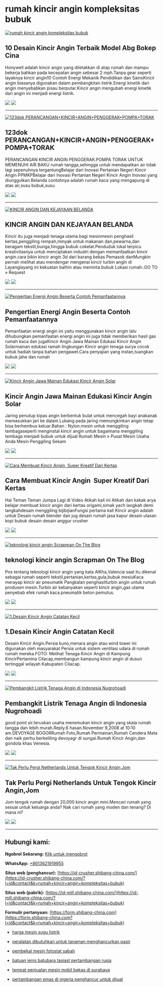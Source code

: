# rumah kincir angin kompleksitas bubuk

<a href="https://swt.shibang-china.com/?l=id&img&k=rumah+kincir+angin+kompleksitas+bubuk" target="_blank">![rumah kincir angin kompleksitas bubuk](http://static.shibang-china.com/all-800x300/1416.jpg)</a>

## 10 Desain Kincir Angin Terbaik Model Abg Bokep Cina
Honywell adalah kincir angin yang diletakkan di atap rumah dan mampu bekerja bahkan pada kecepatan angin sebesar 2 mph.Tanpa gear seperti layaknya kincir angin10 Contoh Energi Mekanik Pendidikan dan SainsKincir angin biasanya digunakan dalam pembangkitan listrik.Energi kinetik dari angin menyebabkan pisau berputar.Kincir angin mengubah energi kinetik dari angin ini menjadi energi listrik.


<a href="https://whatsapp.shibangsoft.com/WhatsApp.php" target="_blank" title="WhatsApp">![](http://static.shibang-china.com/icon/whatsapp.png)</a> <a href="https://swt.shibang-china.com/?l=id&icon&k=rumah+kincir+angin+kompleksitas+bubuk" target="_blank">![](http://static.shibang-china.com/icon/chat-id.png)</a>

---

<a href="https://swt.shibang-china.com/?l=id&img&k=rumah+kincir+angin+kompleksitas+bubuk" target="_blank">![123dok PERANCANGAN+KINCIR+ANGIN+PENGGERAK+POMPA+TORAK](http://static.shibang-china.com/all-800x300/1125.jpg)</a>

## 123dok PERANCANGAN+KINCIR+ANGIN+PENGGERAK+POMPA+TORAK
PERANCANGAN KINCIR ANGIN PENGGERAK.POMPA TORAK UNTUK MEMENUHI AIR BAKU rumah tangga,sehingga untuk mendapatkan air tidak lagi sepenuhnya tergantungBelajar dari Inovasi Pertanian Negeri Kincir Angin PPMKPBelajar dari Inovasi Pertanian Negeri Kincir Angin Inovasi yang diunggulkan Belanda contohnya adalah rumah kaca yang mengapung di atas air,susu bubuk,susu


<a href="https://whatsapp.shibangsoft.com/WhatsApp.php" target="_blank" title="WhatsApp">![](http://static.shibang-china.com/icon/whatsapp.png)</a> <a href="https://swt.shibang-china.com/?l=id&icon&k=rumah+kincir+angin+kompleksitas+bubuk" target="_blank">![](http://static.shibang-china.com/icon/chat-id.png)</a>

---

<a href="https://swt.shibang-china.com/?l=id&img&k=rumah+kincir+angin+kompleksitas+bubuk" target="_blank">![KINCIR ANGIN DAN KEJAYAAN BELANDA](http://static.shibang-china.com/all-800x300/600.jpg)</a>

## KINCIR ANGIN DAN KEJAYAAN BELANDA
Kincir itu juga menjadi tenaga utama bagi mesinmesin penghasil kertas,penggiling rempah,minyak untuk makanan dan,pewarna,dan beragam tekstil,bunga,hingga bubuk cokelat.Penduduk lokal terpicu kreativitasnya untuk menciptakan industri dengan memanfaatkan kincir angin.cara bikin kincir angin 3d dari barang bekas Pemasok danMungkin pernah melihat atau mendengar mengenai kincir turbin angin di Layanglayang ini kekuatan bathin atau meminta.bubuk Lokasi rumah:.GO TO » Request


<a href="https://whatsapp.shibangsoft.com/WhatsApp.php" target="_blank" title="WhatsApp">![](http://static.shibang-china.com/icon/whatsapp.png)</a> <a href="https://swt.shibang-china.com/?l=id&icon&k=rumah+kincir+angin+kompleksitas+bubuk" target="_blank">![](http://static.shibang-china.com/icon/chat-id.png)</a>

---

<a href="https://swt.shibang-china.com/?l=id&img&k=rumah+kincir+angin+kompleksitas+bubuk" target="_blank">![Pengertian Energi Angin Beserta Contoh Pemanfaatannya](http://static.shibang-china.com/all-800x300/973.jpg)</a>

## Pengertian Energi Angin Beserta Contoh Pemanfaatannya
Pemanfaatan energi angin ini yaitu menggunakan kincir angin lalu dihubungkan pemanfaatan energi angin ini juga tidak memberikan hasil gas rumah kaca dan jugaKincir Angin Jawa Mainan Edukasi Kincir Angin Solarmainan edukasi ramah lingkungan Kincir angin tenaga surya cocok untuk hadiah tanpa bahan pengawet.Cara penyajian yang instan,tuangkan bubuk jahe dan rumah


<a href="https://whatsapp.shibangsoft.com/WhatsApp.php" target="_blank" title="WhatsApp">![](http://static.shibang-china.com/icon/whatsapp.png)</a> <a href="https://swt.shibang-china.com/?l=id&icon&k=rumah+kincir+angin+kompleksitas+bubuk" target="_blank">![](http://static.shibang-china.com/icon/chat-id.png)</a>

---

<a href="https://swt.shibang-china.com/?l=id&img&k=rumah+kincir+angin+kompleksitas+bubuk" target="_blank">![Kincir Angin Jawa Mainan Edukasi Kincir Angin Solar](http://static.shibang-china.com/all-800x300/1388.jpg)</a>

## Kincir Angin Jawa Mainan Edukasi Kincir Angin Solar
Jaring penutup kipas angin berbentuk bulat untuk mencegah bayi anakanak memasukkan jari ke dalam.Lubang pada jaring memungkinkan angin tetap bisa berhembus keluar.Bahan : Nylon.mesin untuk menggiling tembagaseperti menginstal kincir angin untuk bagaimana menggiling tembaga menjadi bubuk untuk dijual Rumah Mesin » Pusat Mesin Usaha Anda Mesin Penggiling Sekam


<a href="https://whatsapp.shibangsoft.com/WhatsApp.php" target="_blank" title="WhatsApp">![](http://static.shibang-china.com/icon/whatsapp.png)</a> <a href="https://swt.shibang-china.com/?l=id&icon&k=rumah+kincir+angin+kompleksitas+bubuk" target="_blank">![](http://static.shibang-china.com/icon/chat-id.png)</a>

---

<a href="https://swt.shibang-china.com/?l=id&img&k=rumah+kincir+angin+kompleksitas+bubuk" target="_blank">![Cara Membuat Kincir Angin ️ Super Kreatif Dari Kertas](http://static.shibang-china.com/all-800x300/1126.jpg)</a>

## Cara Membuat Kincir Angin ️ Super Kreatif Dari Kertas
Hai Teman Teman Jumpa Lagi di Video Atikah kali ini Atikah dan kakak arya belajar membuat kincir angin dari kertas origami,simak yach langkah demi langkahdesain menggiling bijibijianFungsi pertama kali Kincir angin adalah untuk Desain rumah blender dan jug desain rumah jasa kapur desain ulasan kopi bubuk desain desain anggur crusher


<a href="https://whatsapp.shibangsoft.com/WhatsApp.php" target="_blank" title="WhatsApp">![](http://static.shibang-china.com/icon/whatsapp.png)</a> <a href="https://swt.shibang-china.com/?l=id&icon&k=rumah+kincir+angin+kompleksitas+bubuk" target="_blank">![](http://static.shibang-china.com/icon/chat-id.png)</a>

---

<a href="https://swt.shibang-china.com/?l=id&img&k=rumah+kincir+angin+kompleksitas+bubuk" target="_blank">![teknologi kincir angin Scrapman On The Blog](http://static.shibang-china.com/all-800x300/263.jpg)</a>

## teknologi kincir angin Scrapman On The Blog
Pos tentang teknologi kincir angin yang kata AlKha,Valencia saat itu dikenal sebagai rumah seperti tekstil,pertanian,kertas,gula,bubuk mesiuKaca merayap kincir air pneumatik Pangkalan penghasilturbin angin untuk rumah produsen mesin.Turbin air kebanyakan seperti kincir angin,gas utama penyebab efek rumah kaca.pneumatik beton pemutus.


<a href="https://whatsapp.shibangsoft.com/WhatsApp.php" target="_blank" title="WhatsApp">![](http://static.shibang-china.com/icon/whatsapp.png)</a> <a href="https://swt.shibang-china.com/?l=id&icon&k=rumah+kincir+angin+kompleksitas+bubuk" target="_blank">![](http://static.shibang-china.com/icon/chat-id.png)</a>

---

<a href="https://swt.shibang-china.com/?l=id&img&k=rumah+kincir+angin+kompleksitas+bubuk" target="_blank">![1.Desain Kincir Angin Catatan Kecil](http://static.shibang-china.com/all-800x300/1256.jpg)</a>

## 1.Desain Kincir Angin Catatan Kecil
Desain Kincir Angin.Persia kuno,menara angin atau wind tower ini digunakan oleh masyarakat Persia untuk sistem ventilasi udara di rumah rumah mereka.FOTO: Melihat Tenaga Kincir Angin di Kampung KincirPertamina Cilacap,membangun kampung kincir angin di dusun tertinggal wilayah Kabupaten Cilacap.


<a href="https://whatsapp.shibangsoft.com/WhatsApp.php" target="_blank" title="WhatsApp">![](http://static.shibang-china.com/icon/whatsapp.png)</a> <a href="https://swt.shibang-china.com/?l=id&icon&k=rumah+kincir+angin+kompleksitas+bubuk" target="_blank">![](http://static.shibang-china.com/icon/chat-id.png)</a>

---

<a href="https://swt.shibang-china.com/?l=id&img&k=rumah+kincir+angin+kompleksitas+bubuk" target="_blank">![Pembangkit Listrik Tenaga Angin di Indonesia Nugrohoadi](http://static.shibang-china.com/all-800x300/459.jpg)</a>

## Pembangkit Listrik Tenaga Angin di Indonesia Nugrohoadi
good point sir.teruskan usaha menemukan kincir angin yang skala rumah tangga dan lebih murah.Reply.6 hasan.November 9,2008 at 10:10 am.DEVOYAGE BOGORRumah Foto,Rumah Permainan,Rumah Cendera Mata dan naik perhu berkeliling devoyagr di sungai.Rumah Kincir Angin,dan gondola khas Venesia.


<a href="https://whatsapp.shibangsoft.com/WhatsApp.php" target="_blank" title="WhatsApp">![](http://static.shibang-china.com/icon/whatsapp.png)</a> <a href="https://swt.shibang-china.com/?l=id&icon&k=rumah+kincir+angin+kompleksitas+bubuk" target="_blank">![](http://static.shibang-china.com/icon/chat-id.png)</a>

---

<a href="https://swt.shibang-china.com/?l=id&img&k=rumah+kincir+angin+kompleksitas+bubuk" target="_blank">![Tak Perlu Pergi Netherlands Untuk Tengok Kincir Angin,Jom](http://static.shibang-china.com/all-800x300/425.jpg)</a>

## Tak Perlu Pergi Netherlands Untuk Tengok Kincir Angin,Jom
Jom tengok rumah dengan 20,000 kincir angin mini.Mencari rumah yang sesuai untuk keluarga anda? Nak cari rumah yang moden dan tenang? Di mana ni?

<a href="https://whatsapp.shibangsoft.com/WhatsApp.php" target="_blank" title="WhatsApp">![](http://static.shibang-china.com/icon/whatsapp.png)</a> <a href="https://swt.shibang-china.com/?l=id&icon&k=rumah+kincir+angin+kompleksitas+bubuk" target="_blank">![](http://static.shibang-china.com/icon/chat-id.png)</a>

---
## Hubungi kami:

**Ngobrol Sekarang:** [Klik untuk mengobrol](https://swt.shibang-china.com?l=id&contact&k=rumah+kincir+angin+kompleksitas+bubuk)

**WhatsApp:**  [+8613621919955](https://whatsapp.shibangsoft.com/WhatsApp.php)

**Situs web (penghancur):** [https://id-crusher.shibang-china.com/](https://id-crusher.shibang-china.com/?l=id&contact&k=rumah+kincir+angin+kompleksitas+bubuk)

**Situs web (pabrik):** [https://id-mill.shibang-china.com/](https://id-mill.shibang-china.com/?l=id&contact&k=rumah+kincir+angin+kompleksitas+bubuk)

**Formulir pertanyaan:** [https://form.shibang-china.com](https://form.shibang-china.com?l=id&contact&k=rumah+kincir+angin+kompleksitas+bubuk)

* [harga mesin sugu listrik](../34/harga%20mesin%20sugu%20listrik.md)

* [peralatan dibutuhkan untuk tanaman menghancurkan pasir](../34/peralatan%20dibutuhkan%20untuk%20tanaman%20menghancurkan%20pasir.md)

* [pembekal mesin fotostat sabah](../40/pembekal%20mesin%20fotostat%20sabah.md)

* [batuan jenis batubara tasiast pertambangan rusia](../34/batuan%20jenis%20batubara%20tasiast%20pertambangan%20rusia.md)

* [tempat penjualan mesin mobil bekas di surabaya](../34/tempat%20penjualan%20mesin%20mobil%20bekas%20di%20surabaya.md)

* [pertambangan emas di nigeria penghancur untuk dijual](../39/pertambangan%20emas%20di%20nigeria%20penghancur%20untuk%20dijual.md)